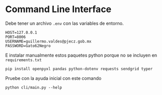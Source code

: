 # Command Line Interface

Debe tener un archivo `.env` con las variables de entorno.

    HOST=127.0.0.1
    PORT=8006
    USERNAME=guillermo.valdes@pjecz.gob.mx
    PASSWORD=Gato62Negro

E instalar manualmente estos paquetes python porque no se incluyen en `requirements.txt`

    pip install openpyxl pandas python-dotenv requests sendgrid typer

Pruebe con la ayuda inicial con este comando

    python cli/main.py --help
